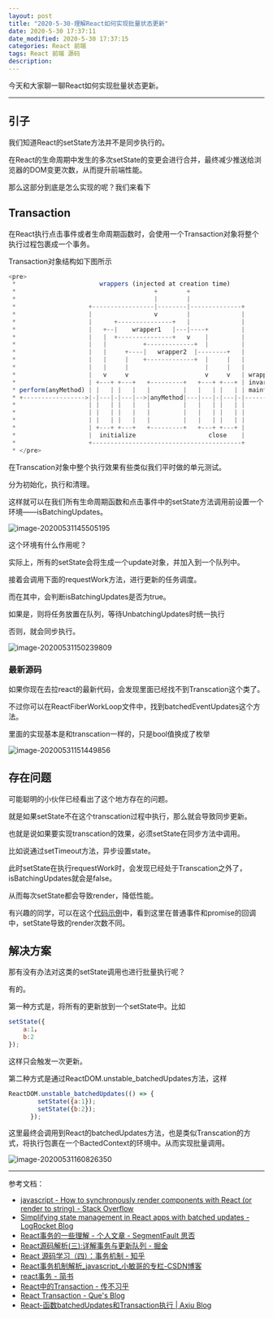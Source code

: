 ```yaml
---
layout: post
title: "2020-5-30-理解React如何实现批量状态更新"
date: 2020-5-30 17:37:11
date_modified: 2020-5-30 17:37:15
categories: React 前端
tags: React 前端 源码
description:
---
```


今天和大家聊一聊React如何实现批量状态更新。

-----

## 引子

我们知道React的setState方法并不是同步执行的。

在React的生命周期中发生的多次setState的变更会进行合并，最终减少推送给浏览器的DOM变更次数，从而提升前端性能。

那么这部分到底是怎么实现的呢？我们来看下

## Transaction

在React执行点击事件或者生命周期函数时，会使用一个Transaction对象将整个执行过程包裹成一个事务。

Transaction对象结构如下图所示

```javascript
<pre>
 *                       wrappers (injected at creation time)
 *                                      +        +
 *                                      |        |
 *                    +-----------------|--------|--------------+
 *                    |                 v        |              |
 *                    |      +---------------+   |              |
 *                    |   +--|    wrapper1   |---|----+         |
 *                    |   |  +---------------+   v    |         |
 *                    |   |          +-------------+  |         |
 *                    |   |     +----|   wrapper2  |--------+   |
 *                    |   |     |    +-------------+  |     |   |
 *                    |   |     |                     |     |   |
 *                    |   v     v                     v     v   | wrapper
 *                    | +---+ +---+   +---------+   +---+ +---+ | invariants
 * perform(anyMethod) | |   | |   |   |         |   |   | |   | | maintained
 * +----------------->|-|---|-|---|-->|anyMethod|---|---|-|---|-|-------->
 *                    | |   | |   |   |         |   |   | |   | |
 *                    | |   | |   |   |         |   |   | |   | |
 *                    | |   | |   |   |         |   |   | |   | |
 *                    | +---+ +---+   +---------+   +---+ +---+ |
 *                    |  initialize                    close    |
 *                    +-----------------------------------------+
 * </pre>

```

在Transcation对象中整个执行效果有些类似我们平时做的单元测试。

分为初始化，执行和清理。

这样就可以在我们所有生命周期函数和点击事件中的setState方法调用前设置一个环境——isBatchingUpdates。

![image-20200531145505195](../media/image-20200531145505195.png)

这个环境有什么作用呢？

实际上，所有的setState会将生成一个update对象，并加入到一个队列中。

接着会调用下面的requestWork方法，进行更新的任务调度。

而在其中，会判断isBatchingUpdates是否为true。

如果是，则将任务放置在队列，等待UnbatchingUpdates时统一执行

否则，就会同步执行。

![image-20200531150239809](../media/image-20200531150239809.png)

### 最新源码

如果你现在去拉react的最新代码，会发现里面已经找不到Transcation这个类了。

不过你可以在ReactFiberWorkLoop文件中，找到batchedEventUpdates这个方法。

里面的实现基本是和transcation一样的，只是bool值换成了枚举

![image-20200531151449856](../media/image-20200531151449856.png)

## 存在问题

可能聪明的小伙伴已经看出了这个地方存在的问题。

就是如果setState不在这个transcation过程中执行，那么就会导致同步更新。

也就是说如果要实现transcation的效果，必须setState在同步方法中调用。

比如说通过setTimeout方法，异步设置state。

此时setState在执行requestWork时，会发现已经处于Transcation之外了，isBatchingUpdates就会是false。

从而每次setState都会导致render，降低性能。

有兴趣的同学，可以在这个[代码示例](https://codesandbox.io/s/batched-update-snippet1-4wuk8)中，看到这里在普通事件和promise的回调中，setState导致的render次数不同。

## 解决方案

那有没有办法对这类的setState调用也进行批量执行呢？

有的。

第一种方式是，将所有的更新放到一个setState中。比如

```javascript
setState({
	a:1，
	b:2
});
```

这样只会触发一次更新。

第二种方式是通过ReactDOM.unstable_batchedUpdates方法，这样

```javascript
ReactDOM.unstable_batchedUpdates(() => {
        setState({a:1});
		setState({b:2});
      });
```

这里最终会调用到React的batchedUpdates方法，也是类似Transcation的方式，将执行包裹在一个BactedContext的环境中。从而实现批量调用。

![image-20200531160826350](../media/image-20200531160826350.png)



---

参考文档：

-  [javascript - How to synchronously render components with React (or render to string) - Stack Overflow](https://stackoverflow.com/questions/37979778/how-to-synchronously-render-components-with-react-or-render-to-string)
-  [Simplifying state management in React apps with batched updates - LogRocket Blog](https://blog.logrocket.com/simplifying-state-management-in-react-apps-with-batched-updates/)
-  [React事务的一些理解 - 个人文章 - SegmentFault 思否](https://segmentfault.com/a/1190000018033129)
-  [React源码解析(三):详解事务与更新队列 - 掘金](https://juejin.im/post/59cc4c4bf265da0648446ce0)
-  [React 源码学习（四）：事务机制 - 知乎](https://zhuanlan.zhihu.com/p/61367775)
-  [React事务机制解析_javascript_小敏哥的专栏-CSDN博客](https://blog.csdn.net/handsomexiaominge/article/details/86183735)
-  [react事务 - 简书](https://www.jianshu.com/p/89225ca147e6)
-  [React中的Transaction - 传不习乎](https://oychao.github.io/2017/09/25/react/16_transaction/)
-  [React Transaction - Que's Blog](https://que01.top/2019/06/15/react-Transaction/)
-  [React-函数batchedUpdates和Transaction执行 | Axiu Blog](https://axiu.me/coding/react-batchedupdates-and-transaction/)

